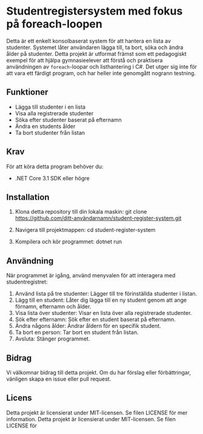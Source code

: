 # Studentregistersystem med fokus på foreach-loopen

Detta är ett enkelt konsolbaserat system för att hantera en lista av studenter. Systemet låter användaren lägga till, ta bort, söka och ändra ålder på studenter. Detta projekt är utformat främst som ett pedagogiskt exempel för att hjälpa gymnasieelever att förstå och praktisera användningen av `foreach`-loopar och listhantering i C#. Det utger sig inte för att vara ett färdigt program, och har heller inte genomgått nogrann testning.

## Funktioner

- Lägga till studenter i en lista
- Visa alla registrerade studenter
- Söka efter studenter baserat på efternamn
- Ändra en students ålder
- Ta bort studenter från listan

## Krav

För att köra detta program behöver du:
- .NET Core 3.1 SDK eller högre

## Installation

1. Klona detta repository till din lokala maskin:
git clone https://github.com/ditt-användarnamn/student-register-system.git

2. Navigera till projektmappen:
cd student-register-system

3. Kompilera och kör programmet:
dotnet run

## Användning

När programmet är igång, använd menyvalen för att interagera med studentregistret:

1. Använd lista på tre studenter: Lägger till tre förinställda studenter i listan.
2. Lägg till en student: Låter dig lägga till en ny student genom att ange förnamn, efternamn och ålder.
3. Visa lista över studenter: Visar en lista över alla registrerade studenter.
4. Sök efter efternamn: Sök efter en student baserat på efternamn.
5. Ändra någons ålder: Ändrar åldern för en specifik student.
6. Ta bort en person: Tar bort en student från listan.
7. Avsluta: Stänger programmet.

## Bidrag

Vi välkomnar bidrag till detta projekt. Om du har förslag eller förbättringar, vänligen skapa en issue eller pull request.

## Licens
Detta projekt är licensierat under MIT-licensen. Se filen LICENSE för mer information.
Detta projekt är licensierat under MIT-licensen. Se filen LICENSE för
